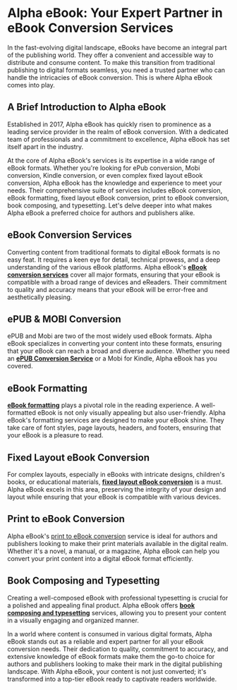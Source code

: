 # Alpha eBook: Your Expert Partner in eBook Conversion Services

In the fast-evolving digital landscape, eBooks have become an integral part of the publishing world. They offer a convenient and accessible way to distribute and consume content. To make this transition from traditional publishing to digital formats seamless, you need a trusted partner who can handle the intricacies of eBook conversion. This is where Alpha eBook comes into play.

## A Brief Introduction to Alpha eBook

Established in 2017, Alpha eBook has quickly risen to prominence as a leading service provider in the realm of eBook conversion. With a dedicated team of professionals and a commitment to excellence, Alpha eBook has set itself apart in the industry.

At the core of Alpha eBook's services is its expertise in a wide range of eBook formats. Whether you're looking for ePub conversion, Mobi conversion, Kindle conversion, or even complex fixed layout eBook conversion, Alpha eBook has the knowledge and experience to meet your needs. Their comprehensive suite of services includes eBook conversion, eBook formatting, fixed layout eBook conversion, print to eBook conversion, book composing, and typesetting. Let's delve deeper into what makes Alpha eBook a preferred choice for authors and publishers alike.

## eBook Conversion Services

Converting content from traditional formats to digital eBook formats is no easy feat. It requires a keen eye for detail, technical prowess, and a deep understanding of the various eBook platforms. Alpha eBook's [**eBook conversion services**](https://www.alphaebook.com/ebook-conversion/) cover all major formats, ensuring that your eBook is compatible with a broad range of devices and eReaders. Their commitment to quality and accuracy means that your eBook will be error-free and aesthetically pleasing.

## ePUB & MOBI Conversion

ePUB and Mobi are two of the most widely used eBook formats. Alpha eBook specializes in converting your content into these formats, ensuring that your eBook can reach a broad and diverse audience. Whether you need an [**ePUB Conversion Service**](https://www.alphaebook.com/epub-conversion-services/) or a Mobi for Kindle, Alpha eBook has you covered.

## eBook Formatting

[**eBook formatting**](https://www.alphaebook.com/ebook-formatting/) plays a pivotal role in the reading experience. A well-formatted eBook is not only visually appealing but also user-friendly. Alpha eBook's formatting services are designed to make your eBook shine. They take care of font styles, page layouts, headers, and footers, ensuring that your eBook is a pleasure to read.

## Fixed Layout eBook Conversion

For complex layouts, especially in eBooks with intricate designs, children's books, or educational materials, [**fixed layout eBook conversion**](https://www.alphaebook.com/fixed-layout-format/) is a must. Alpha eBook excels in this area, preserving the integrity of your design and layout while ensuring that your eBook is compatible with various devices.

## Print to eBook Conversion

Alpha eBook's [print to eBook conversion](https://www.alphaebook.com/printed-book-to-ebook/) service is ideal for authors and publishers looking to make their print materials available in the digital realm. Whether it's a novel, a manual, or a magazine, Alpha eBook can help you convert your print content into a digital eBook format efficiently.

## Book Composing and Typesetting

Creating a well-composed eBook with professional typesetting is crucial for a polished and appealing final product. Alpha eBook offers [**book composing and typesetting**](https://www.alphaebook.com/composing-typesetting/) services, allowing you to present your content in a visually engaging and organized manner.

In a world where content is consumed in various digital formats, Alpha eBook stands out as a reliable and expert partner for all your eBook conversion needs. Their dedication to quality, commitment to accuracy, and extensive knowledge of eBook formats make them the go-to choice for authors and publishers looking to make their mark in the digital publishing landscape. With Alpha eBook, your content is not just converted; it's transformed into a top-tier eBook ready to captivate readers worldwide.
